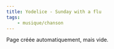 ```yaml
---
title: Yodelice - Sunday with a flu
tags:
    - musique/chanson
---
```


Page créée automatiquement, mais vide.
